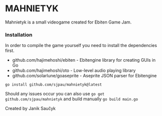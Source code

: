 # MAHNIETYK
Mahnietyk is a small videogame created for Ebiten Game Jam.
### Installation
In order to compile the game yourself you need to install the dependencies first.
* github.com/hajimehoshi/ebiten - Ebitengine library for creating GUIs in Go
* github.com/hajimehoshi/oto - Low-level audio playing library
* github.com/solarlune/goaseprite - Aseprite JSON parser for Ebitengine

`go install github.com/sjpau/mahnietyk@latest`

Should any issues occur you can also use `go get github.com/sjpau/mahnietyk` and build manually `go build main.go`

Created by Janik Saučyk
